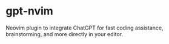 # gpt-nvim
 Neovim plugin to integrate ChatGPT for fast coding assistance, brainstorming, and more directly in your editor.
